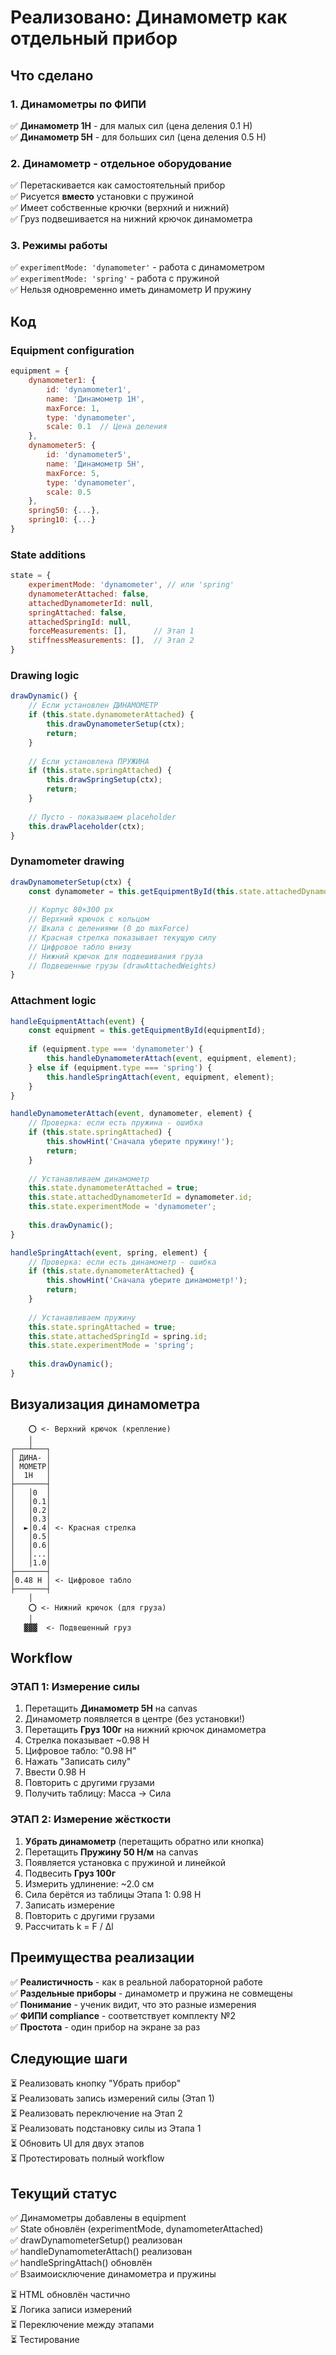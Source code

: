 # Реализовано: Динамометр как отдельный прибор

## Что сделано

### 1. Динамометры по ФИПИ
✅ **Динамометр 1Н** - для малых сил (цена деления 0.1 Н)  
✅ **Динамометр 5Н** - для больших сил (цена деления 0.5 Н)

### 2. Динамометр - отдельное оборудование
✅ Перетаскивается как самостоятельный прибор  
✅ Рисуется **вместо** установки с пружиной  
✅ Имеет собственные крючки (верхний и нижний)  
✅ Груз подвешивается на нижний крючок динамометра  

### 3. Режимы работы
✅ `experimentMode: 'dynamometer'` - работа с динамометром  
✅ `experimentMode: 'spring'` - работа с пружиной  
✅ Нельзя одновременно иметь динамометр И пружину  

## Код

### Equipment configuration
```javascript
equipment = {
    dynamometer1: {
        id: 'dynamometer1',
        name: 'Динамометр 1Н',
        maxForce: 1,
        type: 'dynamometer',
        scale: 0.1  // Цена деления
    },
    dynamometer5: {
        id: 'dynamometer5',
        name: 'Динамометр 5Н',
        maxForce: 5,
        type: 'dynamometer',
        scale: 0.5
    },
    spring50: {...},
    spring10: {...}
}
```

### State additions
```javascript
state = {
    experimentMode: 'dynamometer', // или 'spring'
    dynamometerAttached: false,
    attachedDynamometerId: null,
    springAttached: false,
    attachedSpringId: null,
    forceMeasurements: [],      // Этап 1
    stiffnessMeasurements: [],  // Этап 2
}
```

### Drawing logic
```javascript
drawDynamic() {
    // Если установлен ДИНАМОМЕТР
    if (this.state.dynamometerAttached) {
        this.drawDynamometerSetup(ctx);
        return;
    }
    
    // Если установлена ПРУЖИНА
    if (this.state.springAttached) {
        this.drawSpringSetup(ctx);
        return;
    }
    
    // Пусто - показываем placeholder
    this.drawPlaceholder(ctx);
}
```

### Dynamometer drawing
```javascript
drawDynamometerSetup(ctx) {
    const dynamometer = this.getEquipmentById(this.state.attachedDynamometerId);
    
    // Корпус 80×300 px
    // Верхний крючок с кольцом
    // Шкала с делениями (0 до maxForce)
    // Красная стрелка показывает текущую силу
    // Цифровое табло внизу
    // Нижний крючок для подвешивания груза
    // Подвешенные грузы (drawAttachedWeights)
}
```

### Attachment logic
```javascript
handleEquipmentAttach(event) {
    const equipment = this.getEquipmentById(equipmentId);
    
    if (equipment.type === 'dynamometer') {
        this.handleDynamometerAttach(event, equipment, element);
    } else if (equipment.type === 'spring') {
        this.handleSpringAttach(event, equipment, element);
    }
}

handleDynamometerAttach(event, dynamometer, element) {
    // Проверка: если есть пружина - ошибка
    if (this.state.springAttached) {
        this.showHint('Сначала уберите пружину!');
        return;
    }
    
    // Устанавливаем динамометр
    this.state.dynamometerAttached = true;
    this.state.attachedDynamometerId = dynamometer.id;
    this.state.experimentMode = 'dynamometer';
    
    this.drawDynamic();
}

handleSpringAttach(event, spring, element) {
    // Проверка: если есть динамометр - ошибка
    if (this.state.dynamometerAttached) {
        this.showHint('Сначала уберите динамометр!');
        return;
    }
    
    // Устанавливаем пружину
    this.state.springAttached = true;
    this.state.attachedSpringId = spring.id;
    this.state.experimentMode = 'spring';
    
    this.drawDynamic();
}
```

## Визуализация динамометра

```
    ⭕ <- Верхний крючок (крепление)
    │
┌───┴───┐
│ ДИНА- │
│ МОМЕТР│
│  1Н   │
├───────┤
│   │0  │
│   │0.1│
│   │0.2│
│   │0.3│
│  ►│0.4│ <- Красная стрелка
│   │0.5│
│   │0.6│
│   │...│
│   │1.0│
├───────┤
│0.48 Н │ <- Цифровое табло
├───────┤
    │
    ⭕ <- Нижний крючок (для груза)
    │
   ▓▓▓  <- Подвешенный груз
```

## Workflow

### ЭТАП 1: Измерение силы
1. Перетащить **Динамометр 5Н** на canvas
2. Динамометр появляется в центре (без установки!)
3. Перетащить **Груз 100г** на нижний крючок динамометра
4. Стрелка показывает ~0.98 Н
5. Цифровое табло: "0.98 Н"
6. Нажать "Записать силу"
7. Ввести 0.98 Н
8. Повторить с другими грузами
9. Получить таблицу: Масса → Сила

### ЭТАП 2: Измерение жёсткости
1. **Убрать динамометр** (перетащить обратно или кнопка)
2. Перетащить **Пружину 50 Н/м** на canvas
3. Появляется установка с пружиной и линейкой
4. Подвесить **Груз 100г**
5. Измерить удлинение: ~2.0 см
6. Сила берётся из таблицы Этапа 1: 0.98 Н
7. Записать измерение
8. Повторить с другими грузами
9. Рассчитать k = F / Δl

## Преимущества реализации

✅ **Реалистичность** - как в реальной лабораторной работе  
✅ **Раздельные приборы** - динамометр и пружина не совмещены  
✅ **Понимание** - ученик видит, что это разные измерения  
✅ **ФИПИ compliance** - соответствует комплекту №2  
✅ **Простота** - один прибор на экране за раз  

## Следующие шаги

⏳ Реализовать кнопку "Убрать прибор"  
⏳ Реализовать запись измерений силы (Этап 1)  
⏳ Реализовать переключение на Этап 2  
⏳ Реализовать подстановку силы из Этапа 1  
⏳ Обновить UI для двух этапов  
⏳ Протестировать полный workflow  

## Текущий статус

✅ Динамометры добавлены в equipment  
✅ State обновлён (experimentMode, dynamometerAttached)  
✅ drawDynamometerSetup() реализован  
✅ handleDynamometerAttach() реализован  
✅ handleSpringAttach() обновлён  
✅ Взаимоисключение динамометра и пружины  

⏳ HTML обновлён частично  
⏳ Логика записи измерений  
⏳ Переключение между этапами  
⏳ Тестирование  
